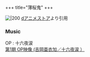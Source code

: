 +++
title="薄桜鬼"
+++

![|200](https://cs1.animestore.docomo.ne.jp/anime_kv/img/10/07/4/10074_1_9_8b.png?1551175717000)
[dアニメストア](https://cs1.animestore.docomo.ne.jp/anime_kv/img/10/07/4/10074_1_9_8b.png?1551175717000)より引用

### Music
OP : 十六夜涙\
[第1期 OP映像 (吉岡亜衣加／十六夜涙 ）](https://www.youtube.com/watch?v=CYGkaJMySjU)
